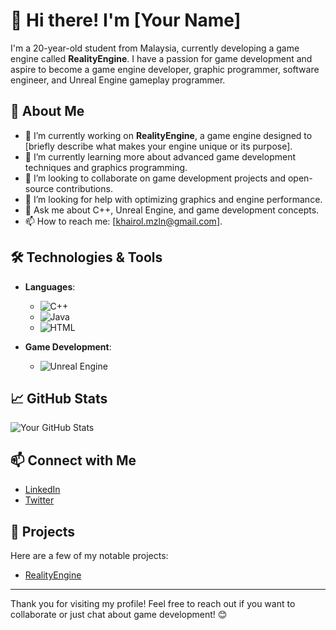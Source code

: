 # 👋 Hi there! I'm [Your Name]

I'm a 20-year-old student from Malaysia, currently developing a game engine called **RealityEngine**. I have a passion for game development and aspire to become a game engine developer, graphic programmer, software engineer, and Unreal Engine gameplay programmer.

## 🌱 About Me

- 🔭 I’m currently working on **RealityEngine**, a game engine designed to [briefly describe what makes your engine unique or its purpose].
- 🌱 I’m currently learning more about advanced game development techniques and graphics programming.
- 👯 I’m looking to collaborate on game development projects and open-source contributions.
- 🤔 I’m looking for help with optimizing graphics and engine performance.
- 💬 Ask me about C++, Unreal Engine, and game development concepts.
- 📫 How to reach me: [khairol.mzln@gmail.com].

## 🛠️ Technologies & Tools

- **Languages**: 
  - ![C++](https://img.shields.io/badge/C%2B%2B-00599C?style=flat-square&logo=c%2B%2B&logoColor=white)
  - ![Java](https://img.shields.io/badge/Java-007396?style=flat-square&logo=java&logoColor=white)
  - ![HTML](https://img.shields.io/badge/HTML-E34F26?style=flat-square&logo=html5&logoColor=white)

- **Game Development**: 
  - ![Unreal Engine](https://img.shields.io/badge/Unreal%20Engine-0E1128?style=flat-square&logo=unrealengine&logoColor=white)

## 📈 GitHub Stats

![Your GitHub Stats](https://github-readme-stats.vercel.app/api?username=YourUsername&show_icons=true&theme=radical)

## 📫 Connect with Me

- [LinkedIn](www.linkedin.com/in/khairol-anwar-a64b91231)
- [Twitter](https://twitter.com/eriryuukai)

## 🚀 Projects

Here are a few of my notable projects:

- [RealityEngine](https://github.com/KhxiSaki/RealityEngine)

---

Thank you for visiting my profile! Feel free to reach out if you want to collaborate or just chat about game development! 😊
